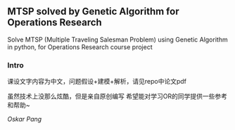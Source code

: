 ## MTSP solved by Genetic Algorithm for Operations Research
Solve MTSP (Multiple Traveling Salesman Problem) using Genetic Algorithm in python, for Operations Research course project

### Intro
课设文字内容为中文，问题假设+建模+解析，请见repo中论文pdf

虽然技术上没那么炫酷，但是亲自原创编写
希望能对学习OR的同学提供一些参考和帮助~

*Oskar Pang*

 
